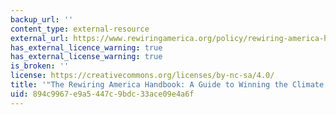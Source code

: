 ```yaml
---
backup_url: ''
content_type: external-resource
external_url: https://www.rewiringamerica.org/policy/rewiring-america-handbook
has_external_licence_warning: true
has_external_license_warning: true
is_broken: ''
license: https://creativecommons.org/licenses/by-nc-sa/4.0/
title: '"The Rewiring America Handbook: A Guide to Winning the Climate Fight."'
uid: 894c9967-e9a5-447c-9bdc-33ace09e4a6f
---
```

